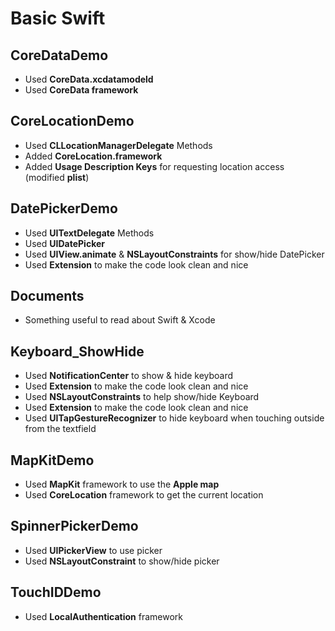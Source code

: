# Basic Swift

## CoreDataDemo
- Used **CoreData.xcdatamodeld**
- Used **CoreData framework** 

## CoreLocationDemo
- Used **CLLocationManagerDelegate** Methods 
- Added **CoreLocation.framework**
- Added **Usage Description Keys** for requesting location access (modified **plist**)

## DatePickerDemo
- Used **UITextDelegate** Methods
- Used **UIDatePicker**
- Used **UIView.animate** & **NSLayoutConstraints** for show/hide DatePicker
- Used **Extension** to make the code look clean and nice

## Documents 
- Something useful to read about Swift & Xcode

## Keyboard_ShowHide 
- Used **NotificationCenter** to show & hide keyboard
- Used **Extension** to make the code look clean and nice
- Used **NSLayoutConstraints** to help show/hide Keyboard 
- Used **Extension** to make the code look clean and nice
- Used **UITapGestureRecognizer** to hide keyboard when touching outside from the textfield 

## MapKitDemo 
- Used **MapKit** framework to use the **Apple map** 
- Used **CoreLocation** framework to get the current location 

## SpinnerPickerDemo 
- Used **UIPickerView** to use picker
- Used **NSLayoutConstraint** to show/hide picker 

## TouchIDDemo
- Used **LocalAuthentication** framework 
